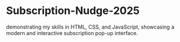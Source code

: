 # Subscription-Nudge-2025
 demonstrating my skills in HTML, CSS, and JavaScript, showcasing a modern and interactive subscription pop-up interface.
